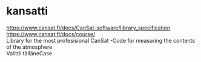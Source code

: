 # kansatti
https://www.cansat.fi/docs/CanSat-software/library_specification 
<br>
https://www.cansat.fi/docs/course/
<br>
Library for the most profesisional CanSat -Code for measuring the contents of the atmosphere<br>
Valittii tälläneCase<br>
